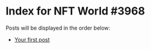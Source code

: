 # Index for NFT World #3968
Posts will be displayed in the order below:

- [Your first post](./001-first.md)

